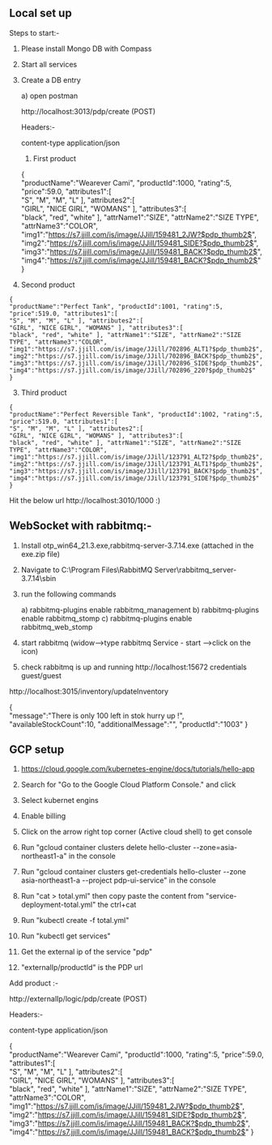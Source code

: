 Local set up
-------------------------------------
Steps to start:-

1. Please install Mongo DB with Compass

2. Start all services

3. Create a DB entry

   a) open postman 
   
   
   http://localhost:3013/pdp/create  (POST)
   
     Headers:-
  
    content-type  application/json
   
   1. First product
   
   {  
   "productName":"Wearever Cami",
   "productId":1000,
   "rating":5,
   "price":59.0,
   "attributes1":[  
      "S",
      "M",
      "M",
      "L"
    ],
   "attributes2":[  
      "GIRL",
      "NICE GIRL",
      "WOMANS"
   ],
   "attributes3":[  
      "black",
      "red",
      "white"
   ],
   "attrName1":"SIZE",
   "attrName2":"SIZE TYPE",
   "attrName3":"COLOR",
   "img1":"https://s7.jjill.com/is/image/JJill/159481_2JW?$pdp_thumb2$",
   "img2":"https://s7.jjill.com/is/image/JJill/159481_SIDE?$pdp_thumb2$",
   "img3":"https://s7.jjill.com/is/image/JJill/159481_BACK?$pdp_thumb2$",
   "img4":"https://s7.jjill.com/is/image/JJill/159481_BACK?$pdp_thumb2$"
  }
  
  2. Second product
  
	{
	"productName":"Perfect Tank", "productId":1001, "rating":5, "price":519.0, "attributes1":[
	"S", "M", "M", "L" ], "attributes2":[
	"GIRL", "NICE GIRL", "WOMANS" ], "attributes3":[
	"black", "red", "white" ], "attrName1":"SIZE", "attrName2":"SIZE TYPE", "attrName3":"COLOR",
	"img1":"https://s7.jjill.com/is/image/JJill/702896_ALT1?$pdp_thumb2$",
	"img2":"https://s7.jjill.com/is/image/JJill/702896_BACK?$pdp_thumb2$", 
	"img3":"https://s7.jjill.com/is/image/JJill/702896_SIDE?$pdp_thumb2$", 
	"img4":"https://s7.jjill.com/is/image/JJill/702896_220?$pdp_thumb2$"
	}
	
  3. Third product
  
    {
	"productName":"Perfect Reversible Tank", "productId":1002, "rating":5, "price":519.0, "attributes1":[
	"S", "M", "M", "L" ], "attributes2":[
	"GIRL", "NICE GIRL", "WOMANS" ], "attributes3":[
	"black", "red", "white" ], "attrName1":"SIZE", "attrName2":"SIZE TYPE", "attrName3":"COLOR",
	"img1":"https://s7.jjill.com/is/image/JJill/123791_ALT2?$pdp_thumb2$",
	"img2":"https://s7.jjill.com/is/image/JJill/123791_ALT1?$pdp_thumb2$", 
	"img3":"https://s7.jjill.com/is/image/JJill/123791_BACK?$pdp_thumb2$", 
	"img4":"https://s7.jjill.com/is/image/JJill/123791_SIDE?$pdp_thumb2$"
	}


Hit the below url http://localhost:3010/1000 :)   

WebSocket with rabbitmq:-
--------------------------

1. Install otp_win64_21.3.exe,rabbitmq-server-3.7.14.exe (attached in the exe.zip file)
2. Navigate to C:\Program Files\RabbitMQ Server\rabbitmq_server-3.7.14\sbin
3. run the following commands
   
   a) rabbitmq-plugins enable rabbitmq_management
   b) rabbitmq-plugins enable rabbitmq_stomp
   c) rabbitmq-plugins enable rabbitmq_web_stomp
4. start rabbitmq (widow-->type rabbitmq Service - start -->click on the icon)   
5. check rabbitmq is up and running http://localhost:15672 credentials guest/guest


http://localhost:3015/inventory/updateInventory

{  
   "message":"There is only 100 left in stok hurry up !",
   "availableStockCount":10,
   "additionalMessage":"",
   "productId":"1003"
}

GCP setup
-----------------------------------------------------

1. https://cloud.google.com/kubernetes-engine/docs/tutorials/hello-app   

2. Search for "Go to the Google Cloud Platform Console." and click

3. Select kubernet engins

4. Enable billing

5. Click on the arrow right top corner (Active cloud shell) to get console

6. Run "gcloud container clusters delete hello-cluster  --zone=asia-northeast1-a" in the console  

7. Run "gcloud container clusters get-credentials hello-cluster --zone asia-northeast1-a --project pdp-ui-service" in the console  

8. Run "cat > total.yml" then copy paste the content from "service-deployment-total.yml" the ctrl+cat

9. Run "kubectl create -f total.yml"

10. Run "kubectl get services"

11. Get the external ip of the service "pdp"

12. "externalIp/productId" is the PDP url


Add product :- 

  http://externalIp/logic/pdp/create  (POST)
  
  Headers:-
  
  content-type  application/json
   
  
   {  
   "productName":"Wearever Cami",
   "productId":1000,
   "rating":5,
   "price":59.0,
   "attributes1":[  
      "S",
      "M",
      "M",
      "L"
    ],
   "attributes2":[  
      "GIRL",
      "NICE GIRL",
      "WOMANS"
   ],
   "attributes3":[  
      "black",
      "red",
      "white"
   ],
   "attrName1":"SIZE",
   "attrName2":"SIZE TYPE",
   "attrName3":"COLOR",
   "img1":"https://s7.jjill.com/is/image/JJill/159481_2JW?$pdp_thumb2$",
   "img2":"https://s7.jjill.com/is/image/JJill/159481_SIDE?$pdp_thumb2$",
   "img3":"https://s7.jjill.com/is/image/JJill/159481_BACK?$pdp_thumb2$",
   "img4":"https://s7.jjill.com/is/image/JJill/159481_BACK?$pdp_thumb2$"
  }
  


  